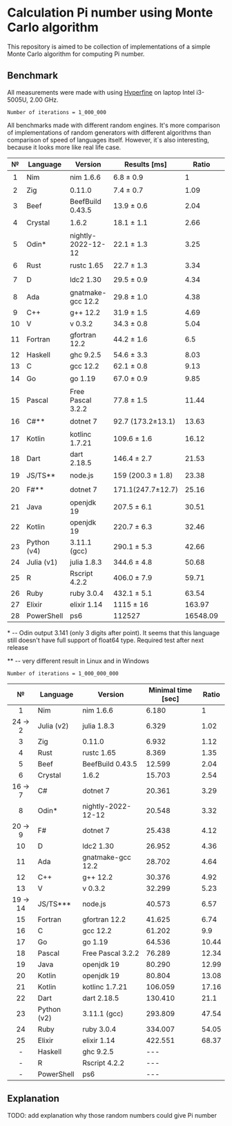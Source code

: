 # Calculation Pi number using Monte Carlo algorithm

This repository is aimed to be collection of implementations of a simple Monte Carlo algorithm for computing Pi number.

## Benchmark

All measurements were made with using [Hyperfine](https://github.com/sharkdp/hyperfine) on laptop Intel i3-5005U, 2.00 GHz.

`Number of iterations = 1_000_000`

All benchmarks made with different random engines. It's more comparison of implementations of random generators with different algorithms than comparison of speed of languages itself. However, it`s also interesting, because it looks more like real life case.

|   №   | Language    | Version            | Results [ms]      | Ratio    | Opinion              |
| :---: | ----------- | ------------------ | ----------------- | -------- | -------------------- |
|   1   | Nim         | nim 1.6.6          | 6.8 ± 0.9         | 1        | :star:               |
|   2   | Zig         | 0.11.0             | 7.4 ± 0.7         | 1.09     | :shit:               |
|   3   | Beef        | BeefBuild 0.43.5   | 13.9 ± 0.6        | 2.04     | :shit: :shit:        |
|   4   | Crystal     | 1.6.2              | 18.1 ± 1.1        | 2.66     | :star:               |
|   5   | Odin\*      | nightly-2022-12-12 | 22.1 ± 1.3        | 3.25     | :shit: :shit:        |
|   6   | Rust        | rustc 1.65         | 22.7 ± 1.3        | 3.34     | :star: :star: :star: |
|   7   | D           | ldc2 1.30          | 29.5 ± 0.9        | 4.34     | :star: :star:        |
|   8   | Ada         | gnatmake-gcc 12.2  | 29.8 ± 1.0        | 4.38     | :star:               |
|   9   | C++         | g++ 12.2           | 31.9 ± 1.5        | 4.69     | :shit: :shit:        |
|  10   | V           | v 0.3.2            | 34.3 ± 0.8        | 5.04     | :shit:               |
|  11   | Fortran     | gfortran 12.2      | 44.2 ± 1.6        | 6.5      | :ok:                 |
|  12   | Haskell     | ghc 9.2.5          | 54.6 ± 3.3        | 8.03     | :shit: :shit: :shit: |
|  13   | C           | gcc 12.2           | 62.1 ± 0.8        | 9.13     | :shit: :shit:        |
|  14   | Go          | go 1.19            | 67.0 ± 0.9        | 9.85     | :star:               |
|  15   | Pascal      | Free Pascal 3.2.2  | 77.8 ± 1.5        | 11.44    | :shit:               |
|  16   | C#\*\*      | dotnet 7           | 92.7 (173.2±13.1) | 13.63    | :star: :star:        |
|  17   | Kotlin      | kotlinc 1.7.21     | 109.6 ± 1.6       | 16.12    | :star:               |
|  18   | Dart        | dart 2.18.5        | 146.4 ± 2.7       | 21.53    | :star:               |
|  19   | JS/TS\*\*   | node.js            | 159 (200.3 ± 1.8) | 23.38    | :star:               |
|  20   | F#\*\*      | dotnet 7           | 171.1(247.7±12.7) | 25.16    | :star:               |
|  21   | Java        | openjdk 19         | 207.5 ± 6.1       | 30.51    | :shit: :shit: :shit: |
|  22   | Kotlin      | openjdk 19         | 220.7 ± 6.3       | 32.46    | :shit: :shit:        |
|  23   | Python (v4) | 3.11.1 (gcc)       | 290.1 ± 5.3       | 42.66    | :star: :star: :star: |
|  24   | Julia (v1)  | julia 1.8.3        | 344.6 ± 4.8       | 50.68    | :shit:               |
|  25   | R           | Rscript 4.2.2      | 406.0 ± 7.9       | 59.71    | :ok:                 |
|  26   | Ruby        | ruby 3.0.4         | 432.1 ± 5.1       | 63.54    | :ok:                 |
|  27   | Elixir      | elixir 1.14        | 1115 ± 16         | 163.97   | :shit:               |
|  28   | PowerShell  | ps6                | 112527            | 16548.09 | :smile:              |

\* -- Odin output 3.141 (only 3 digits after point). It seems that this language still doesn't have full support of float64 type. Required test after next release

\*\* -- very different result in Linux and in Windows

`Number of iterations = 1_000_000_000`

|    №     | Language    | Version            | Minimal time [sec] | Ratio |
| :------: | ----------- | ------------------ | ------------------ | ----- |
|    1     | Nim         | nim 1.6.6          | 6.180              | 1     |
| 24 -> 2  | Julia (v2)  | julia 1.8.3        | 6.329              | 1.02  |
|    3     | Zig         | 0.11.0             | 6.932              | 1.12  |
|    4     | Rust        | rustc 1.65         | 8.369              | 1.35  |
|    5     | Beef        | BeefBuild 0.43.5   | 12.599             | 2.04  |
|    6     | Crystal     | 1.6.2              | 15.703             | 2.54  |
| 16 -> 7  | C#          | dotnet 7           | 20.361             | 3.29  |
|    8     | Odin\*      | nightly-2022-12-12 | 20.548             | 3.32  |
| 20 -> 9  | F#          | dotnet 7           | 25.438             | 4.12  |
|    10    | D           | ldc2 1.30          | 26.952             | 4.36  |
|    11    | Ada         | gnatmake-gcc 12.2  | 28.702             | 4.64  |
|    12    | C++         | g++ 12.2           | 30.376             | 4.92  |
|    13    | V           | v 0.3.2            | 32.299             | 5.23  |
| 19 -> 14 | JS/TS\*\*\* | node.js            | 40.573             | 6.57  |
|    15    | Fortran     | gfortran 12.2      | 41.625             | 6.74  |
|    16    | C           | gcc 12.2           | 61.202             | 9.9   |
|    17    | Go          | go 1.19            | 64.536             | 10.44 |
|    18    | Pascal      | Free Pascal 3.2.2  | 76.289             | 12.34 |
|    19    | Java        | openjdk 19         | 80.290             | 12.99 |
|    20    | Kotlin      | openjdk 19         | 80.804             | 13.08 |
|    21    | Kotlin      | kotlinc 1.7.21     | 106.059            | 17.16 |
|    22    | Dart        | dart 2.18.5        | 130.410            | 21.1  |
|    23    | Python (v2) | 3.11.1 (gcc)       | 293.809            | 47.54 |
|    24    | Ruby        | ruby 3.0.4         | 334.007            | 54.05 |
|    25    | Elixir      | elixir 1.14        | 422.551            | 68.37 |
|    -     | Haskell     | ghc 9.2.5          | ---                |       |
|    -     | R           | Rscript 4.2.2      | ---                |       |
|    -     | PowerShell  | ps6                | ---                |       |

## Explanation

TODO: add explanation why those random numbers could give Pi number
